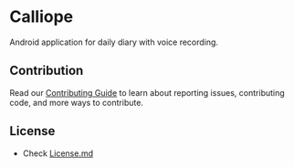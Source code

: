 # Calliope

Android application for daily diary with voice recording.

## Contribution

Read our [Contributing Guide](docs/Contribution.md) to learn about reporting issues, contributing code, and more ways to contribute.

## License
- Check [License.md](LICENSE.md)